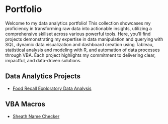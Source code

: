 # Portfolio
Welcome to my data analytics portfolio! This collection showcases my proficiency in transforming raw data into actionable insights, utilizing a comprehensive skillset across various powerful tools. Here, you'll find projects demonstrating my expertise in data manipulation and querying with SQL, dynamic data visualization and dashboard creation using Tableau, statistical analysis and modeling with R, and automation of data processes through VBA. Each project highlights my commitment to delivering clear, impactful, and data-driven solutions.

## Data Analytics Projects
* [Food Recall Exploratory Data Analysis](https://github.com/DavidRommel/Portfolio/tree/main/Food_Recall_Exploratory_Data_Analysis//README.md)

## VBA Macros
* [Sheath Name Checker](https://https://github.com/DavidRommel/Portfolio/tree/main/Sheath_Name_Checker/README.md)
